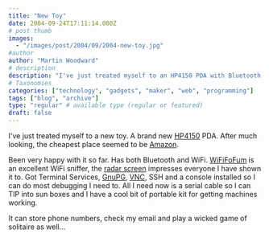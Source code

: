 ```yaml
---
title: "New Toy"
date: 2004-09-24T17:11:14.000Z
# post thumb
images:
  - "/images/post/2004/09/2004-new-toy.jpg"
#author
author: "Martin Woodward"
# description
description: "I've just treated myself to an HP4150 PDA with Bluetooth and WiFi, perfect for debugging and entertainment on the go."
# Taxonomies
categories: ["technology", "gadgets", "maker", "web", "programming"]
tags: ["blog", "archive"]
type: "regular" # available type (regular or featured)
draft: false
---
```


[](http://www.amazon.co.uk/exec/obidos/ASIN/B000139HAA/woodwardwebcom)I've just treated myself to a new toy. A brand new [HP4150](http://www.amazon.co.uk/exec/obidos/ASIN/B000139HAA/woodwardwebcom) PDA. After much looking, the cheapest place seemed to be [Amazon](http://www.amazon.co.uk/exec/obidos/ASIN/B000139HAA/woodwardwebcom).

Been very happy with it so far. Has both Bluetooth and WiFi. [WiFiFoFum](http://www.wififofum.org/) is an excellent WiFi sniffer, the [radar screen](/images/wififofum.GIF) impresses everyone I have shown it to. Got Terminal Services, [GnuPG](http://www.gnupg.org/), [VNC](http://www.cs.utah.edu/~midgley/wince/vnc.html), SSH and a console installed so I can do most debugging I need to. All I need now is a serial cable so I can TIP into sun boxes and I have a cool bit of portable kit for getting machines working.

It can store phone numbers, check my email and play a wicked game of solitaire as well...
